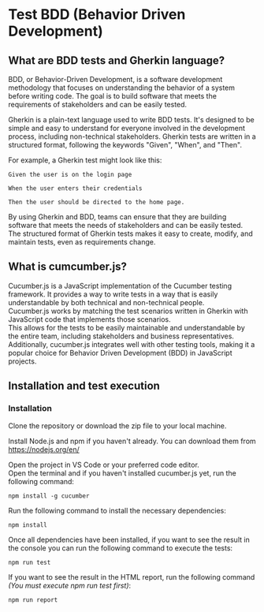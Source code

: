# Test BDD (Behavior Driven Development)

## What are BDD tests and Gherkin language?

BDD, or Behavior-Driven Development, is a software development methodology that focuses on understanding the behavior of a system before writing code. The goal is to build software that meets the requirements of stakeholders and can be easily tested.

Gherkin is a plain-text language used to write BDD tests. It's designed to be simple and easy to understand for everyone involved in the development process, including non-technical stakeholders. Gherkin tests are written in a structured format, following the keywords "Given", "When", and "Then".

For example, a Gherkin test might look like this:

`Given the user is on the login page`

`When the user enters their credentials`

`Then the user should be directed to the home page.`

By using Gherkin and BDD, teams can ensure that they are building software that meets the needs of stakeholders and can be easily tested. The structured format of Gherkin tests makes it easy to create, modify, and maintain tests, even as requirements change.

## What is cumcumber.js?

Cucumber.js is a JavaScript implementation of the Cucumber testing framework. It provides a way to write tests in a way that is easily understandable by both technical and non-technical people.  
Cucumber.js works by matching the test scenarios written in Gherkin with JavaScript code that implements those scenarios.  
This allows for the tests to be easily maintainable and understandable by the entire team, including stakeholders and business representatives. Additionally, cucumber.js integrates well with other testing tools, making it a popular choice for Behavior Driven Development (BDD) in JavaScript projects.

## Installation and test execution

### Installation

Clone the repository or download the zip file to your local machine.

Install Node.js and npm if you haven't already. You can download them from https://nodejs.org/en/

Open the project in VS Code or your preferred code editor.  
Open the terminal and if you haven't installed cucumber.js yet, run the following command:

`npm install -g cucumber`

Run the following command to install the necessary dependencies:

`npm install`

Once all dependencies have been installed, if you want to see the result in the console you can run the following command to execute the tests:

`npm run test`

If you want to see the result in the HTML report, run the following command *(You must execute npm run test first)*: 

`npm run report`
